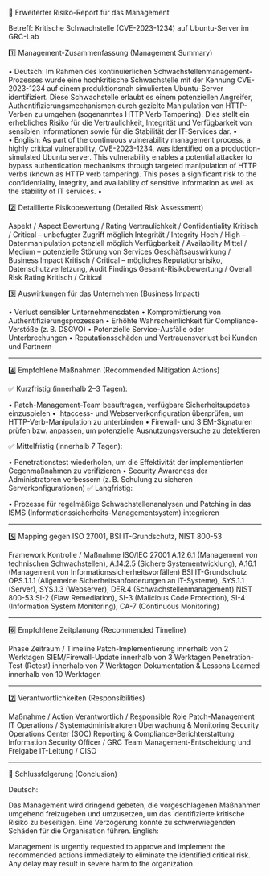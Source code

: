 📄 Erweiterter Risiko-Report für das Management

Betreff: Kritische Schwachstelle (CVE-2023-1234) auf Ubuntu-Server im GRC-Lab


1️⃣ Management-Zusammenfassung (Management Summary)

•	Deutsch:
Im Rahmen des kontinuierlichen Schwachstellenmanagement-Prozesses wurde eine hochkritische Schwachstelle mit der Kennung CVE-2023-1234 auf einem produktionsnah simulierten Ubuntu-Server identifiziert. Diese Schwachstelle erlaubt es einem potenziellen Angreifer, Authentifizierungsmechanismen durch gezielte Manipulation von HTTP-Verben zu umgehen (sogenanntes HTTP Verb Tampering). Dies stellt ein erhebliches Risiko für die Vertraulichkeit, Integrität und Verfügbarkeit von sensiblen Informationen sowie für die Stabilität der IT-Services dar.
•	
•	English:
As part of the continuous vulnerability management process, a highly critical vulnerability, CVE-2023-1234, was identified on a production-simulated Ubuntu server. This vulnerability enables a potential attacker to bypass authentication mechanisms through targeted manipulation of HTTP verbs (known as HTTP verb tampering). This poses a significant risk to the confidentiality, integrity, and availability of sensitive information as well as the stability of IT services.
•	


2️⃣ Detaillierte Risikobewertung (Detailed Risk Assessment)

Aspekt / Aspect	Bewertung / Rating
Vertraulichkeit / Confidentiality	Kritisch / Critical – unbefugter Zugriff möglich
Integrität / Integrity	Hoch / High – Datenmanipulation potenziell möglich
Verfügbarkeit / Availability	Mittel / Medium – potenzielle Störung von Services
Geschäftsauswirkung / Business Impact	Kritisch / Critical – mögliches Reputationsrisiko, Datenschutzverletzung, Audit Findings
Gesamt-Risikobewertung / Overall Risk Rating	Kritisch / Critical


3️⃣ Auswirkungen für das Unternehmen (Business Impact)

•	Verlust sensibler Unternehmensdaten
•	Kompromittierung von Authentifizierungsprozessen
•	Erhöhte Wahrscheinlichkeit für Compliance-Verstöße (z. B. DSGVO)
•	Potenzielle Service-Ausfälle oder Unterbrechungen
•	Reputationsschäden und Vertrauensverlust bei Kunden und Partnern
________________________________________
4️⃣ Empfohlene Maßnahmen (Recommended Mitigation Actions)

✅ Kurzfristig (innerhalb 2–3 Tagen):

•	Patch-Management-Team beauftragen, verfügbare Sicherheitsupdates einzuspielen
•	.htaccess- und Webserverkonfiguration überprüfen, um HTTP-Verb-Manipulation zu unterbinden
•	Firewall- und SIEM-Signaturen prüfen bzw. anpassen, um potenzielle Ausnutzungsversuche zu detektieren

✅ Mittelfristig (innerhalb 7 Tagen):

•	Penetrationstest wiederholen, um die Effektivität der implementierten Gegenmaßnahmen zu verifizieren
•	Security Awareness der Administratoren verbessern (z. B. Schulung zu sicheren Serverkonfigurationen)
✅ Langfristig:

•	Prozesse für regelmäßige Schwachstellenanalysen und Patching in das ISMS (Informationssicherheits-Managementsystem) integrieren
________________________________________
5️⃣ Mapping gegen ISO 27001, BSI IT-Grundschutz, NIST 800-53

Framework	Kontrolle / Maßnahme
ISO/IEC 27001	A.12.6.1 (Management von technischen Schwachstellen), A.14.2.5 (Sichere Systementwicklung), A.16.1 (Management von Informationssicherheitsvorfällen)
BSI IT-Grundschutz	OPS.1.1.1 (Allgemeine Sicherheitsanforderungen an IT-Systeme), SYS.1.1 (Server), SYS.1.3 (Webserver), DER.4 (Schwachstellenmanagement)
NIST 800-53	SI-2 (Flaw Remediation), SI-3 (Malicious Code Protection), SI-4 (Information System Monitoring), CA-7 (Continuous Monitoring)
________________________________________
6️⃣ Empfohlene Zeitplanung (Recommended Timeline)

Phase	Zeitraum / Timeline
Patch-Implementierung	innerhalb von 2 Werktagen
SIEM/Firewall-Update	innerhalb von 3 Werktagen
Penetration-Test (Retest)	innerhalb von 7 Werktagen
Dokumentation & Lessons Learned	innerhalb von 10 Werktagen
________________________________________
7️⃣ Verantwortlichkeiten (Responsibilities)

Maßnahme / Action	Verantwortlich / Responsible Role
Patch-Management	IT Operations / Systemadministratoren
Überwachung & Monitoring	Security Operations Center (SOC)
Reporting & Compliance-Berichterstattung	Information Security Officer / GRC Team
Management-Entscheidung und Freigabe	IT-Leitung / CISO
________________________________________
📌 Schlussfolgerung (Conclusion)

Deutsch:

Das Management wird dringend gebeten, die vorgeschlagenen Maßnahmen umgehend freizugeben und umzusetzen, um das identifizierte kritische Risiko zu beseitigen. Eine Verzögerung könnte zu schwerwiegenden Schäden für die Organisation führen.
English:

Management is urgently requested to approve and implement the recommended actions immediately to eliminate the identified critical risk. Any delay may result in severe harm to the organization.
